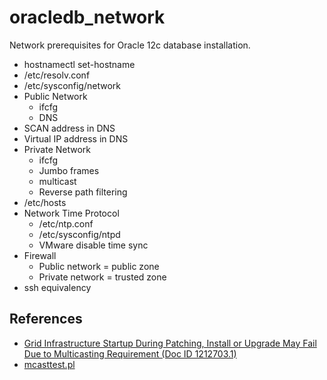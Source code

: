 # oracledb_network
Network prerequisites for Oracle 12c database installation.

* hostnamectl set-hostname
* /etc/resolv.conf
* /etc/sysconfig/network
* Public Network
    * ifcfg
    * DNS
* SCAN address in DNS
* Virtual IP address in DNS
* Private Network
    * ifcfg
    * Jumbo frames
    * multicast
    * Reverse path filtering
* /etc/hosts
* Network Time Protocol
    * /etc/ntp.conf
    * /etc/sysconfig/ntpd
    * VMware disable time sync
* Firewall
    * Public network = public zone
    * Private network = trusted zone
* ssh equivalency

## References

* [Grid Infrastructure Startup During Patching, Install or Upgrade May Fail Due to Multicasting Requirement (Doc ID 1212703.1)](https://support.oracle.com/epmos/faces/DocumentDisplay?_afrLoop=433587474287187&id=1212703.1&_afrWindowMode=0&_adf.ctrl-state=i43gabkvh_4)
* [mcasttest.pl](https://support.oracle.com/epmos/main/downloadattachmentprocessor?parent=DOCUMENT&sourceId=1212703.1&attachid=1212703.1:MCASTTEST&clickstream=yes)
